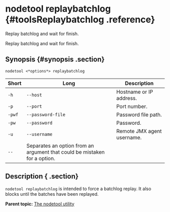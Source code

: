 # nodetool replaybatchlog {#toolsReplaybatchlog .reference}

Replay batchlog and wait for finish.

Replay batchlog and wait for finish.

## Synopsis {#synopsis .section}

```language-bash
nodetool <*options*> replaybatchlog 
```

|Short|Long|Description|
|-----|----|-----------|
|`-h`|`--host`|Hostname or IP address.|
|`-p`|`--port`|Port number.|
|`-pwf`|`--password-file`|Password file path.|
|`-pw`|`--password`|Password.|
|`-u`|`--username`|Remote JMX agent username.|
|`--`|Separates an option from an argument that could be mistaken for a option.|

## Description { .section}

`nodetool replaybatchlog` is intended to force a batchlog replay. It also blocks until the batches have been replayed.

**Parent topic:** [The nodetool utility](../../cassandra/tools/toolsNodetool.md)


